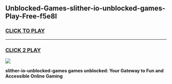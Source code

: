 
## Unblocked-Games-slither-io-unblocked-games-Play-Free-f5e8l
<h3>
<a href="https://premium76.site?title=slither-io-unblocked-games&ref=15A">CLICK TO PLAY</a></h3>
<hr>

<h3>
<a href="https://premium76.site?title=slither-io-unblocked-games&ref=15A">CLICK 2 PLAY</a>
  
</h3>

<a href="https://premium76.site?title=slither-io-unblocked-games&ref=15A"><img src="https://clearcache.store/games.png"></a>


**slither-io-unblocked-games games unblocked: Your Gateway to Fun and Accessible Online Gaming**
